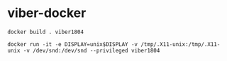 # viber-docker

`docker build . viber1804`

`docker run -it -e DISPLAY=unix$DISPLAY -v /tmp/.X11-unix:/tmp/.X11-unix -v /dev/snd:/dev/snd --privileged viber1804`
